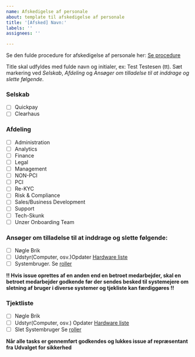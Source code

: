 ```yaml
---
name: Afskedigelse af personale
about: template til afskedigelse af personale
title: '[Afsked] Navn:'
labels: ''
assignees: ''

---
```

Se den fulde procedure for afskedigelse af personale her: [Se procedure](https://github.com/clearhaus/security/blob/main/procedure/Afskedigelse%20af%20personale.md)

Title skal udfyldes med fulde navn og initialer, ex: Test Testesen (tt). Sæt markering ved _Selskab_, _Afdeling_ og _Ansøger om tilladelse til at inddrage og slette følgende_. 
 

### Selskab
- [ ] Quickpay
- [ ] Clearhaus

### Afdeling
- [ ] Administration
- [ ] Analytics
- [ ] Finance
- [ ] Legal
- [ ] Management
- [ ] NON-PCI
- [ ] PCI
- [ ] Re-KYC
- [ ] Risk & Compliance
- [ ] Sales/Business Development
- [ ] Support
- [ ] Tech-Skunk
- [ ] Unzer Onboarding Team

### Ansøger om tilladelse til at inddrage og slette følgende:
- [ ] Nøgle Brik
- [ ] Udstyr(Computer, osv.)Opdater [Hardware liste](https://github.com/clearhaus/security/blob/main/Hardware/Hardware.md)
- [ ] Systembruger. Se [roller](https://github.com/clearhaus/security/tree/main/internal-roles)

**!! Hvis issue oprettes af en anden end en betroet medarbejder, skal en betroet medarbejder godkende før der sendes besked til systemejere om sletning af bruger i diverse systemer og tjekliste kan færdiggøres !!** 


### Tjektliste
- [ ] Nøgle Brik
- [ ] Udstyr(Computer, osv.)
Opdater [Hardware liste](https://github.com/clearhaus/security/blob/main/Hardware/Hardware.md)
- [ ] Slet Systembruger
Se [roller](https://github.com/clearhaus/security/tree/main/internal-roles)

**Når alle tasks er gennemført godkendes og lukkes issue af repræsentant fra Udvalget for sikkerhed** 
